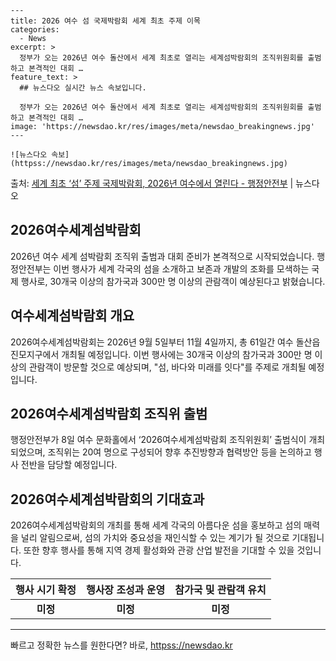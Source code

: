     ---
    title: 2026 여수 섬 국제박람회 세계 최초 주제 이목
    categories:
      - News
    excerpt: >
      정부가 오는 2026년 여수 돌산에서 세계 최초로 열리는 세계섬박람회의 조직위원회를 출범하고 본격적인 대회 …
    feature_text: >
      ## 뉴스다오 실시간 뉴스 속보입니다.
    
      정부가 오는 2026년 여수 돌산에서 세계 최초로 열리는 세계섬박람회의 조직위원회를 출범하고 본격적인 대회 …
    image: 'https://newsdao.kr/res/images/meta/newsdao_breakingnews.jpg'
    ---
    
    ![뉴스다오 속보](httpss://newsdao.kr/res/images/meta/newsdao_breakingnews.jpg)

<p>출처: <a href="httpss://newsdao.kr/2754" rel="dofollow">세계 최초 ‘섬’ 주제 국제박람회, 2026년 여수에서 열린다 - 행정안전부</a> | 뉴스다오</p>

<h2 data-ke-size="size26">2026여수세계섬박람회</h2>
<p data-ke-size="size16">2026년 여수 세계 섬박람회 조직위 출범과 대회 준비가 본격적으로 시작되었습니다. 행정안전부는 이번 행사가 세계 각국의 섬을 소개하고 보존과 개발의 조화를 모색하는 국제 행사로, 30개국 이상의 참가국과 300만 명 이상의 관람객이 예상된다고 밝혔습니다.</p>

<h2 data-ke-size="size24">여수세계섬박람회 개요</h2>
<p data-ke-size="size16">2026여수세계섬박람회는 2026년 9월 5일부터 11월 4일까지, 총 61일간 여수 돌산읍 진모지구에서 개최될 예정입니다. 이번 행사에는 30개국 이상의 참가국과 300만 명 이상의 관람객이 방문할 것으로 예상되며, "섬, 바다와 미래를 잇다"를 주제로 개최될 예정입니다.</p>

<h2 data-ke-size="size24">2026여수세계섬박람회 조직위 출범</h2>
<p data-ke-size="size16">행정안전부가 8일 여수 문화홀에서 ‘2026여수세계섬박람회 조직위원회’ 출범식이 개최되었으며, 조직위는 20여 명으로 구성되어 향후 추진방향과 협력방안 등을 논의하고 행사 전반을 담당할 예정입니다.</p>

<h2 data-ke-size="size24">2026여수세계섬박람회의 기대효과</h2>
<p data-ke-size="size16">2026여수세계섬박람회의 개최를 통해 세계 각국의 아름다운 섬을 홍보하고 섬의 매력을 널리 알림으로써, 섬의 가치와 중요성을 재인식할 수 있는 계기가 될 것으로 기대됩니다. 또한 향후 행사를 통해 지역 경제 활성화와 관광 산업 발전을 기대할 수 있을 것입니다.</p>

<table>
	<thead>
		<tr>
			<th scope="col"><b>행사 시기 확정</b></th>
			<th scope="col"><b>행사장 조성과 운영</b></th>
			<th scope="col"><b>참가국 및 관람객 유치</b></th>
		</tr>
	</thead>
	<tbody>
		<tr>
			<td style="text-align: center; height: 17px;"><b>미정</b></td>
			<td style="text-align: center; height: 17px;"><b>미정</b></td>
			<td style="text-align: center; height: 17px;"><b>미정</b></td>
		</tr>
	</tbody>
</table>

<hr></hr> 

빠르고 정확한 뉴스를 원한다면? 바로, <a href="httpss://newsdao.kr" rel="dofollow">httpss://newsdao.kr</a>


    